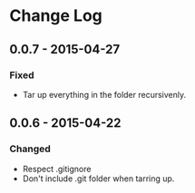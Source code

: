 # Change Log

## 0.0.7 - 2015-04-27

### Fixed

- Tar up everything in the folder recursivenly.

## 0.0.6 - 2015-04-22

### Changed

- Respect .gitignore
- Don't include .git folder when tarring up.
